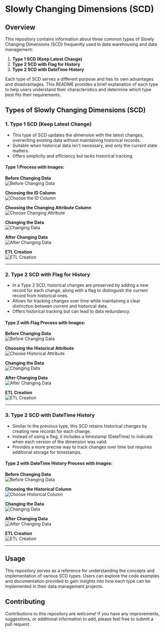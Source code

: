 # Slowly Changing Dimensions (SCD)

## Overview

This repository contains information about three common types of Slowly Changing Dimensions (SCD) frequently used in data warehousing and data management:

1. **Type 1 SCD (Keep Latest Change)**
2. **Type 2 SCD with Flag for History**
3. **Type 2 SCD with DateTime History**

Each type of SCD serves a different purpose and has its own advantages and disadvantages. This README provides a brief explanation of each type to help users understand their characteristics and determine which type best fits their requirements.

## Types of Slowly Changing Dimensions (SCD)

### 1. Type 1 SCD (Keep Latest Change)

- This type of SCD updates the dimension with the latest changes, overwriting existing data without maintaining historical records.
- Suitable when historical data isn't necessary, and only the current state matters.
- Offers simplicity and efficiency but lacks historical tracking.

#### Type 1 Process with Images:

**Before Changing Data**  
![Before Changing Data](https://github.com/abdelrahmanfaheem/DWH-Slowly-changing-dimension/blob/main/Type%201%20Before%20Changing%20Data.png)

**Choosing the ID Column**  
![Choose the ID Column](https://github.com/abdelrahmanfaheem/DWH-Slowly-changing-dimension/blob/main/Type%201%20Choose%20the%20ID%20column.png)

**Choosing the Changing Attribute Column**  
![Choose Changing Attribute](https://github.com/abdelrahmanfaheem/DWH-Slowly-changing-dimension/blob/main/Type%201%20Choose%20changing%20attribute%20column.png)

**Changing the Data**  
![Changing Data](https://github.com/abdelrahmanfaheem/DWH-Slowly-changing-dimension/blob/main/Type%201%20Changing%20Data.png)

**After Changing Data**  
![After Changing Data](https://github.com/abdelrahmanfaheem/DWH-Slowly-changing-dimension/blob/main/Type%201%20After%20Chainging%20Data.png)

**ETL Creation**  
![ETL Creation](https://github.com/abdelrahmanfaheem/DWH-Slowly-changing-dimension/blob/main/Type%201%20ETL%20Creation.png)

---

### 2. Type 2 SCD with Flag for History

- In a Type 2 SCD, historical changes are preserved by adding a new record for each change, along with a flag to distinguish the current record from historical ones.
- Allows for tracking changes over time while maintaining a clear distinction between current and historical data.
- Offers historical tracking but can lead to data redundancy.

#### Type 2 with Flag Process with Images:

**Before Changing Data**  
![Before Changing Data](https://github.com/abdelrahmanfaheem/DWH-Slowly-changing-dimension/blob/main/Type%202%20Flag%20Before%20Changing%20Data.png)

**Choosing the Historical Attribute**  
![Choose Historical Attribute](https://github.com/abdelrahmanfaheem/DWH-Slowly-changing-dimension/blob/main/Type%202%20Flag%20Choose%20the%20Historical%20Attribute.png)

**Changing the Data**  
![Changing Data](https://github.com/abdelrahmanfaheem/DWH-Slowly-changing-dimension/blob/main/Type%202%20Flag%20Changing%20Data.png)

**After Changing Data**  
![After Changing Data](https://github.com/abdelrahmanfaheem/DWH-Slowly-changing-dimension/blob/main/Type%202%20Flag%20After%20Changing%20Data.png)

**ETL Creation**  
![ETL Creation](https://github.com/abdelrahmanfaheem/DWH-Slowly-changing-dimension/blob/main/Type%202%20Flag%20ETL%20Creation.png)

---

### 3. Type 2 SCD with DateTime History

- Similar to the previous type, this SCD retains historical changes by creating new records for each change.
- Instead of using a flag, it includes a timestamp (DateTime) to indicate when each version of the dimension was valid.
- Provides a more precise way to track changes over time but requires additional storage for timestamps.

#### Type 2 with DateTime History Process with Images:

**Before Changing Data**  
![Before Changing Data](https://github.com/abdelrahmanfaheem/DWH-Slowly-changing-dimension/blob/main/Type%202%20FromDate%20ToDate%20Data%20Before%20Change.png)

**Choosing the Historical Column**  
![Choose Historical Column](https://github.com/abdelrahmanfaheem/DWH-Slowly-changing-dimension/blob/main/Type%202%20FromDate%20ToDate%20Choose%20the%20Historical%20Column.png)

**Changing the Data**  
![Changing Data](https://github.com/abdelrahmanfaheem/DWH-Slowly-changing-dimension/blob/main/Type%202%20FromDate%20ToDate%20Change%20Data.png)

**After Changing Data**  
![After Changing Data](https://github.com/abdelrahmanfaheem/DWH-Slowly-changing-dimension/blob/main/Type%202%20FromDate%20ToDate%20Data%20After%20Change.png)

**ETL Creation**  
![ETL Creation](https://github.com/abdelrahmanfaheem/DWH-Slowly-changing-dimension/blob/main/Type%202%20FromDate%20ToDate%20ETL%20Creation.png)

---

## Usage

This repository serves as a reference for understanding the concepts and implementation of various SCD types. Users can explore the code examples and documentation provided to gain insights into how each type can be implemented in their data management projects.

## Contributing

Contributions to this repository are welcome! If you have any improvements, suggestions, or additional information to add, please feel free to submit a pull request.
